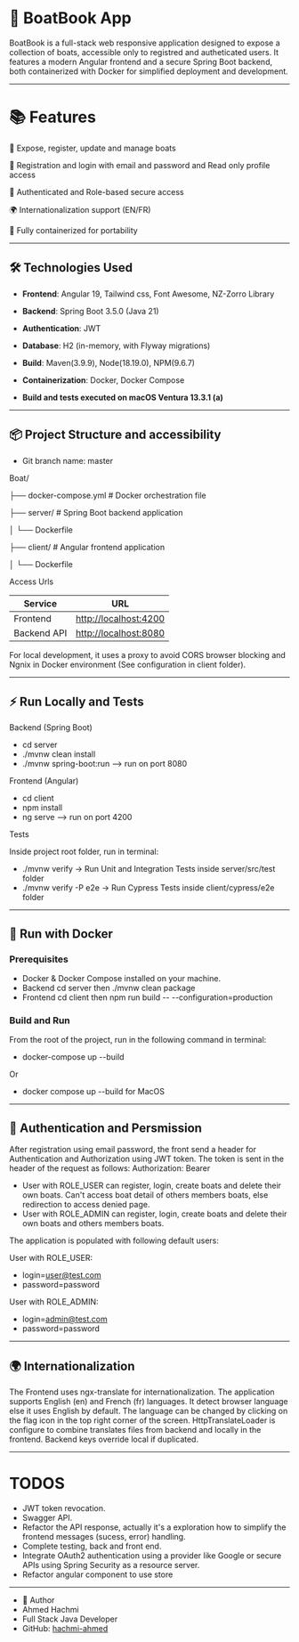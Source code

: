 # 🚤 BoatBook App

BoatBook is a full-stack web responsive application designed to expose a collection of boats, accessible only to registred and autheticated users. It features a modern Angular frontend and a secure Spring Boot backend, both containerized with Docker for simplified deployment and development.

 ---

# 📚 Features

🧾 Expose, register, update and manage boats

👤 Registration and login with email and password and Read only profile access

🔐 Authenticated and Role-based secure access

🌍 Internationalization support (EN/FR)

🐳 Fully containerized for portability

---

## 🛠 Technologies Used

- **Frontend**: Angular 19, Tailwind css, Font Awesome, NZ-Zorro Library
- **Backend**: Spring Boot 3.5.0 (Java 21)
- **Authentication**: JWT
- **Database**: H2 (in-memory, with Flyway migrations)
- **Build**: Maven(3.9.9), Node(18.19.0), NPM(9.6.7)  
- **Containerization**: Docker, Docker Compose

- **Build and tests executed on macOS Ventura 13.3.1 (a)**


---

## 📦 Project Structure and accessibility

- Git branch name: master

Boat/

├── docker-compose.yml # Docker orchestration file

├── server/ # Spring Boot backend application

│ └── Dockerfile

├── client/ # Angular frontend application

│ └── Dockerfile



Access Urls

| Service     | URL                                            |
| ----------- | ---------------------------------------------- |
| Frontend    | [http://localhost:4200](http://localhost:4200) |
| Backend API | [http://localhost:8080](http://localhost:8080) |

For local development, it uses a proxy to avoid CORS browser blocking and Ngnix in Docker environment (See configuration in client folder).

---

## ⚡️ Run Locally and Tests

Backend (Spring Boot)

- cd server
- ./mvnw clean install
- ./mvnw spring-boot:run   --> run on port 8080 


Frontend (Angular)

- cd client
- npm install
- ng serve --> run on port 4200

Tests

Inside project root folder, run in terminal:
- ./mvnw verify           -> Run Unit and Integration Tests inside server/src/test folder
- ./mvnw verify -P e2e    -> Run Cypress Tests inside client/cypress/e2e folder

---

## 🚀 Run with Docker

### Prerequisites

- Docker & Docker Compose installed on your machine.
- Backend cd server then ./mvnw clean package
- Frontend cd client then npm run build -- --configuration=production

### Build and Run

From the root of the project, run in the following command in terminal:

- docker-compose up --build

Or 

- docker compose up --build for MacOS 

---

## 🔐 Authentication and Persmission

After registration using email password, the front send a header for Authentication and Authorization using JWT token. 
The token is sent in the header of the request as follows:
Authorization: Bearer <jwt-token>

- User with ROLE_USER can register, login, create boats and delete their own boats. Can't access boat detail of others members boats, else redirection to access denied page.
- User with ROLE_ADMIN can register, login, create boats and delete their own boats and others members boats.

The application is populated with following default users: 

User with ROLE_USER:
- login=user@test.com 
- password=password

User with ROLE_ADMIN:
- login=admin@test.com 
- password=password

---

## 🌍 Internationalization

The Frontend uses ngx-translate for internationalization. The application supports English (en) and French (fr) languages. It detect browser language else it uses English by default. The language can be changed by clicking on the flag icon in the top right corner of the screen. HttpTranslateLoader is configure to combine translates files from backend and locally in the frontend. Backend keys override local if duplicated.


 ---

 # TODOS
 - JWT token revocation.
 - Swagger API.
 - Refactor the API response, actually it's a exploration how to simplify the frontend messages (sucess, error) handling.
 - Complete testing, back and front end.
 - Integrate OAuth2 authentication using a provider like Google or secure APIs using Spring Security as a resource server.
 - Refactor angular component to use store

 ---
 
- 👤 Author
- Ahmed Hachmi
- Full Stack Java Developer
- GitHub: [hachmi-ahmed](https://github.com/hachmi-ahmed)

